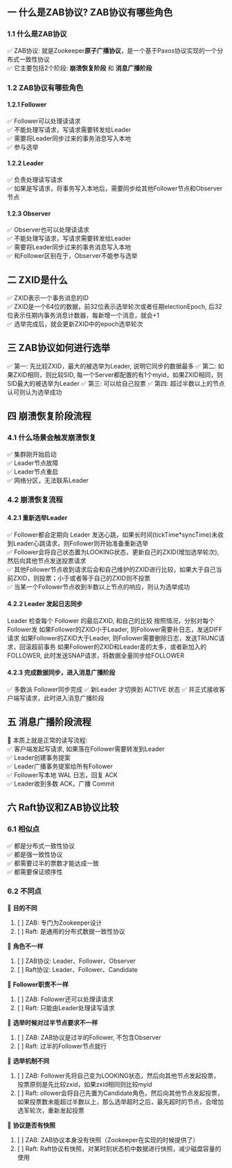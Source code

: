 ## 一 什么是ZAB协议? ZAB协议有哪些角色
### 1.1 什么是ZAB协议
✅ ZAB协议: 就是Zookeeper**原子广播协议**，是一个基于Paxos协议实现的一个分布式一致性协议  
✅ 它主要包括2个阶段: **崩溃恢复阶段** 和 **消息广播阶段**  


### 1.2 ZAB协议有哪些角色
#### 1.2.1 Follower
✅ Follower可以处理读请求  
✅ 不能处理写请求，写请求需要转发给Leader  
✅ 需要将Leader同步过来的事务消息写入本地  
✅ 参与选举  

#### 1.2.2 Leader
✅ 负责处理读写请求  
✅ 如果是写请求，将事务写入本地后，需要同步给其他Follower节点和Observer节点  

#### 1.2.3 Observer
✅ Observer也可以处理读请求  
✅ 不能处理写请求，写请求需要转发给Leader  
✅ 需要将Leader同步过来的事务消息写入本地  
✅ 和Follower区别在于，Observer不能参与选举  

## 二 ZXID是什么
✅ ZXID表示一个事务消息的ID  
✅ ZXID是一个64位的数据，前32位表示选举轮次或者任期electionEpoch, 后32位表示任期内事务消息计数器，每新增一个消息，就会+1  
✅ 选举完成后，就会更新ZXID中的epoch选举轮次  

## 三 ZAB协议如何进行选举
✅ 第一: 先比较ZXID，最大的被选举为Leader, 说明它同步的数据最多
✅ 第二: 如果ZXID相同，则比较SID, 每一个Server都配置的有1个myid，如果ZXID相同，则SID最大的被选举为Leader
✅ 第三: 可以给自己投票
✅ 第四: 超过半数以上的节点认可则认为选举成功


## 四 崩溃恢复阶段流程
### 4.1 什么场景会触发崩溃恢复
✅ 集群刚开始启动  
✅ Leader节点故障  
✅ Leader节点重启  
✅ 网络分区，无法联系Leader  

### 4.2 崩溃恢复流程
#### 4.2.1 重新选举Leader
✅ Follower都会定期向 Leader 发送心跳，如果长时间(tickTime*syncTime)未收到Leader心跳请求，则Follower则开始准备重新选举  
✅ Follower会将自己状态置为LOOKING状态，更新自己的ZXID(增加选举轮次), 然后向其他节点发送投票请求  
✅ 其他Follower节点收到请求后会和自己维护的ZXID进行比较，如果大于自己当前ZXID，则投票；小于或者等于自己的ZXID则不投票  
✅ 当某一个Follower节点收到半数以上节点的响应，则认为选举成功  

#### 4.2.2 Leader 发起日志同步
Leader 检查每个 Follower 的最后ZXID, 和自己的比较
按照情况，分别对每个Follower发
如果Follower的ZXID小于Leader, 则Follower需要补日志，发送DIFF请求
如果Follower的ZXID大于Leader, 则Follower需要删除日志，发送TRUNC请求，回滚超前事务
如果Follower的ZXID和Leader差的太多，或者新加入的FOLLOWER, 此时发送SNAP请求，将数据全量同步给FOLLOWER

#### 4.2.3 完成数据同步，进入消息广播阶段
✅ 多数派 Follower同步完成
✅ 新Leader 才切换到 ACTIVE 状态
✅ 并正式接收客户端写请求，此时进入消息广播阶段


## 五 消息广播阶段流程
🧠 本质上就是正常的读写流程:  
✅ 客户端发起写请求, 如果落在Follower需要转发到Leader  
✅ Leader创建事务提案  
✅ Leader广播事务提案给所有Follower  
✅ Follower写本地 WAL 日志，回复 ACK  
✅ Leader收到多数 ACK，广播 Commit  

## 六 Raft协议和ZAB协议比较
### 6.1 相似点
✅ 都是分布式一致性协议  
✅ 都是强一致性协议  
✅ 都需要过半的票数才能达成一致  
✅ 都需要保证顺序性

### 6.2 不同点
📌  **目的不同**
1. [ ] ZAB: 专门为Zookeeper设计
2. [ ] Raft: 是通用的分布式数据一致性协议

📌  **角色不一样**
1. [ ] ZAB协议: Leader、Follower、Observer
2. [ ] Raft协议: Leader、Follower、Candidate

📌  **Follower职责不一样**
1. [ ] ZAB: Follower还可以处理读请求
2. [ ] Raft: 只能由Leader处理读写请求

📌  **选举时候对过半节点要求不一样**
1. [ ] ZAB: ZAB协议是过半的Follower, 不包含Observer
2. [ ] Raft: 过半的Follower节点就行

📌  **选举机制不同**
1. [ ] ZAB: Follower先将自己变为LOOKING状态，然后向其他节点发起投票，投票原则是先比较zxid，如果zxid相同则比较myid
2. [ ] Raft: ollower会将自己先置为Candidate角色，然后向其他节点发起投票，如果投票数未能超过半数以上，那么选举超时之后，最先超时的节点，会增加选军轮次，重新发起投票

📌  **协议是否有快照**
1. [ ] ZAB: ZAB协议本身没有快照（Zookeeper在实现的时候提供了）
2. [ ] Raft: Raft协议有快照，对某时刻状态机中数据进行快照，减少磁盘容量的使用


